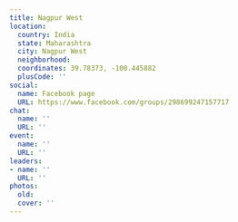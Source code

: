 ```yaml
---
title: Nagpur West
location:
  country: India
  state: Maharashtra
  city: Nagpur West
  neighborhood: 
  coordinates: 39.78373, -100.445882
  plusCode: ''
social:
  name: Facebook page
  URL: https://www.facebook.com/groups/298699247157717
chat:
  name: ''
  URL: ''
event:
  name: ''
  URL: ''
leaders:
- name: ''
  URL: ''
photos:
  old: 
  cover: ''
---
```

